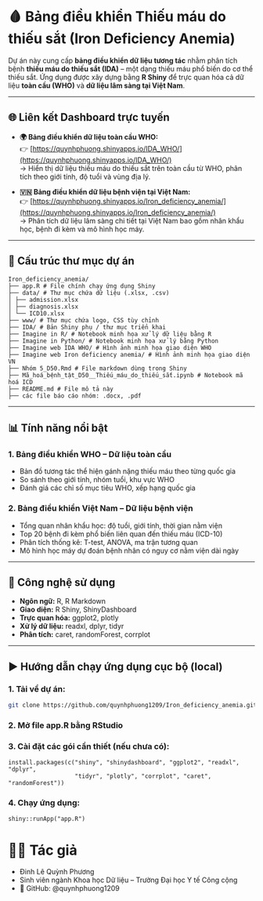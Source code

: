 # 🩸 Bảng điều khiển Thiếu máu do thiếu sắt (Iron Deficiency Anemia)

Dự án này cung cấp **bảng điều khiển dữ liệu tương tác** nhằm phân tích bệnh **thiếu máu do thiếu sắt (IDA)** – một dạng thiếu máu phổ biến do cơ thể thiếu sắt. Ứng dụng được xây dựng bằng **R Shiny** để trực quan hóa cả dữ liệu **toàn cầu (WHO)** và **dữ liệu lâm sàng tại Việt Nam**.

---

## 🌐 Liên kết Dashboard trực tuyến

- **🌍 Bảng điều khiển dữ liệu toàn cầu WHO:**  
  👉 [https://quynhphuong.shinyapps.io/IDA_WHO/](https://quynhphuong.shinyapps.io/IDA_WHO/)  
  → Hiển thị dữ liệu thiếu máu do thiếu sắt trên toàn cầu từ WHO, phân tích theo giới tính, độ tuổi và vùng địa lý.

- **🇻🇳 Bảng điều khiển dữ liệu bệnh viện tại Việt Nam:**  
  👉 [https://quynhphuong.shinyapps.io/Iron_deficiency_anemia/](https://quynhphuong.shinyapps.io/Iron_deficiency_anemia/)  
  → Phân tích dữ liệu lâm sàng chi tiết tại Việt Nam bao gồm nhân khẩu học, bệnh đi kèm và mô hình học máy.

---

## 📁 Cấu trúc thư mục dự án
```plaintext
Iron_deficiency_anemia/
├── app.R # File chính chạy ứng dụng Shiny
├── data/ # Thư mục chứa dữ liệu (.xlsx, .csv)
│ ├── admission.xlsx
│ ├── diagnosis.xlsx
│ └── ICD10.xlsx
├── www/ # Thư mục chứa logo, CSS tùy chỉnh
├── IDA/ # Bản Shiny phụ / thư mục triển khai
├── Imagine in R/ # Notebook minh họa xử lý dữ liệu bằng R
├── Imagine in Python/ # Notebook minh họa xử lý bằng Python
├── Imagine web IDA WHO/ # Hình ảnh minh họa giao diện WHO
├── Imagine web Iron deficiency anemia/ # Hình ảnh minh họa giao diện VN
├── Nhóm 5_D50.Rmd # File markdown dùng trong Shiny
├── Mã_hoá_bệnh_tật_D50__Thiếu_máu_do_thiếu_sắt.ipynb # Notebook mã hoá ICD
├── README.md # File mô tả này
├── các file báo cáo nhóm: .docx, .pdf
```

---

## 📊 Tính năng nổi bật

### 1. Bảng điều khiển WHO – Dữ liệu toàn cầu
- Bản đồ tương tác thể hiện gánh nặng thiếu máu theo từng quốc gia
- So sánh theo giới tính, nhóm tuổi, khu vực WHO
- Đánh giá các chỉ số mục tiêu WHO, xếp hạng quốc gia

### 2. Bảng điều khiển Việt Nam – Dữ liệu bệnh viện
- Tổng quan nhân khẩu học: độ tuổi, giới tính, thời gian nằm viện
- Top 20 bệnh đi kèm phổ biến liên quan đến thiếu máu (ICD-10)
- Phân tích thống kê: T-test, ANOVA, ma trận tương quan
- Mô hình học máy dự đoán bệnh nhân có nguy cơ nằm viện dài ngày

---

## 🧰 Công nghệ sử dụng

- **Ngôn ngữ:** R, R Markdown
- **Giao diện:** R Shiny, ShinyDashboard
- **Trực quan hóa:** ggplot2, plotly
- **Xử lý dữ liệu:** readxl, dplyr, tidyr
- **Phân tích:** caret, randomForest, corrplot

---

## ▶️ Hướng dẫn chạy ứng dụng cục bộ (local)

### 1. Tải về dự án:
```bash
git clone https://github.com/quynhphuong1209/Iron_deficiency_anemia.git
```
### 2.  Mở file app.R bằng RStudio
### 3. Cài đặt các gói cần thiết (nếu chưa có):
```{r}
install.packages(c("shiny", "shinydashboard", "ggplot2", "readxl", "dplyr",
                   "tidyr", "plotly", "corrplot", "caret", "randomForest"))
```
### 4. Chạy ứng dụng:
```{r}
shiny::runApp("app.R")
```
# 👩‍💻 Tác giả
- Đinh Lê Quỳnh Phương
- Sinh viên ngành Khoa học Dữ liệu – Trường Đại học Y tế Công cộng
- 📎 GitHub: @quynhphuong1209

